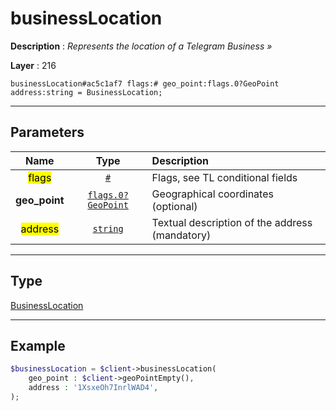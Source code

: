 # businessLocation

**Description** : *Represents the location of a Telegram Business &raquo;*

**Layer** : 216

```tl
businessLocation#ac5c1af7 flags:# geo_point:flags.0?GeoPoint address:string = BusinessLocation;
```

---

## Parameters

| Name | Type | Description |
| :---: | :---: | :--- |
| <mark>flags</mark> | [`#`](type/#) | Flags, see TL conditional fields |
| **geo_point** | [`flags.0?GeoPoint`](type/GeoPoint) | Geographical coordinates (optional) |
| <mark>address</mark> | [`string`](type/string) | Textual description of the address (mandatory) |

---

## Type

[BusinessLocation](type/BusinessLocation)

---

## Example

```php
$businessLocation = $client->businessLocation(
	geo_point : $client->geoPointEmpty(),
	address : '1XsxeOh7InrlWAD4',
);
```